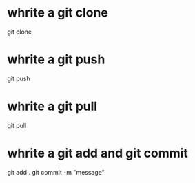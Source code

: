 # whrite a git clone
  git clone
# whrite a git push 
  git push 
# whrite a git pull
  git pull
# whrite a git add and git commit
  git add .
  git commit -m "message"
